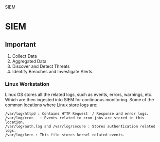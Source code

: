 SIEM
# SIEM


## Important
1. Collect Data
2. Aggregated Data
3. Discover and Detect Threats
4. Identify Breaches and Investigate Alerts 


### Linux Workstation

Linux OS stores all the related logs, such as events, errors, warnings, etc. Which are then ingested into SIEM for continuous monitoring. Some of the common locations where Linux store logs are:

    /var/log/httpd : Contains HTTP Request  / Response and error logs.
    /var/log/cron   : Events related to cron jobs are stored in this location.
    /var/log/auth.log and /var/log/secure : Stores authentication related logs.
    /var/log/kern : This file stores kernel related events.
